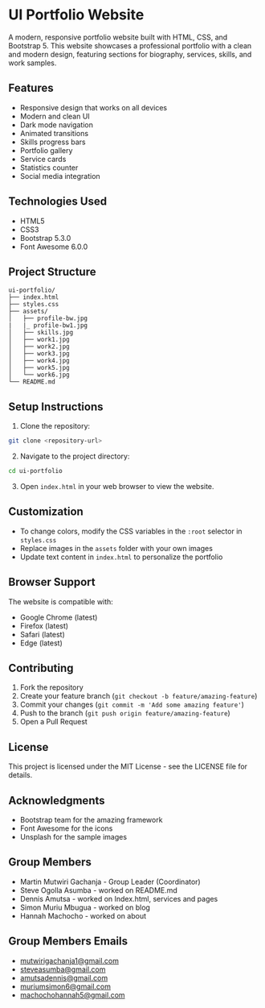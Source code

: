 
# UI Portfolio Website

A modern, responsive portfolio website built with HTML, CSS, and Bootstrap 5. This website showcases a professional portfolio with a clean and modern design, featuring sections for biography, services, skills, and work samples.

## Features

- Responsive design that works on all devices
- Modern and clean UI
- Dark mode navigation
- Animated transitions
- Skills progress bars
- Portfolio gallery
- Service cards
- Statistics counter
- Social media integration

## Technologies Used

- HTML5
- CSS3
- Bootstrap 5.3.0
- Font Awesome 6.0.0

## Project Structure

```
ui-portfolio/
├── index.html
├── styles.css
├── assets/
│   ├── profile-bw.jpg
|   |_ profile-bw1.jpg
│   ├── skills.jpg
│   ├── work1.jpg
│   ├── work2.jpg
│   ├── work3.jpg
│   ├── work4.jpg
│   ├── work5.jpg
│   └── work6.jpg
└── README.md
```

## Setup Instructions

1. Clone the repository:
```bash
git clone <repository-url>
```

2. Navigate to the project directory:
```bash
cd ui-portfolio
```

3. Open `index.html` in your web browser to view the website.

## Customization

- To change colors, modify the CSS variables in the `:root` selector in `styles.css`
- Replace images in the `assets` folder with your own images
- Update text content in `index.html` to personalize the portfolio

## Browser Support

The website is compatible with:
- Google Chrome (latest)
- Firefox (latest)
- Safari (latest)
- Edge (latest)

## Contributing

1. Fork the repository
2. Create your feature branch (`git checkout -b feature/amazing-feature`)
3. Commit your changes (`git commit -m 'Add some amazing feature'`)
4. Push to the branch (`git push origin feature/amazing-feature`)
5. Open a Pull Request

## License

This project is licensed under the MIT License - see the LICENSE file for details.

## Acknowledgments

- Bootstrap team for the amazing framework
- Font Awesome for the icons
- Unsplash for the sample images

##  Group Members
- Martin Mutwiri Gachanja - Group Leader (Coordinator)
- Steve Ogolla Asumba - worked on README.md
- Dennis Amutsa - worked on Index.html, services and pages 
- Simon Muriu Mbugua - worked on blog
- Hannah Machocho - worked on about

##  Group Members Emails
- mutwirigachanja1@gmail.com
- steveasumba@gmail.com
- amutsadennis@gmail.com
- muriumsimon6@gmail.com
- machochohannah5@gmail.com